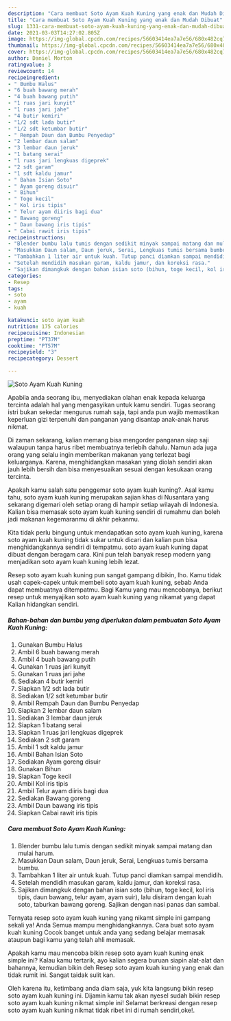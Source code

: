 ```yaml
---
description: "Cara membuat Soto Ayam Kuah Kuning yang enak dan Mudah Dibuat"
title: "Cara membuat Soto Ayam Kuah Kuning yang enak dan Mudah Dibuat"
slug: 1331-cara-membuat-soto-ayam-kuah-kuning-yang-enak-dan-mudah-dibuat
date: 2021-03-03T14:27:02.805Z
image: https://img-global.cpcdn.com/recipes/56603414ea7a7e56/680x482cq70/soto-ayam-kuah-kuning-foto-resep-utama.jpg
thumbnail: https://img-global.cpcdn.com/recipes/56603414ea7a7e56/680x482cq70/soto-ayam-kuah-kuning-foto-resep-utama.jpg
cover: https://img-global.cpcdn.com/recipes/56603414ea7a7e56/680x482cq70/soto-ayam-kuah-kuning-foto-resep-utama.jpg
author: Daniel Morton
ratingvalue: 3
reviewcount: 14
recipeingredient:
- " Bumbu Halus"
- "6 buah bawang merah"
- "4 buah bawang putih"
- "1 ruas jari kunyit"
- "1 ruas jari jahe"
- "4 butir kemiri"
- "1/2 sdt lada butir"
- "1/2 sdt ketumbar butir"
- " Rempah Daun dan Bumbu Penyedap"
- "2 lembar daun salam"
- "3 lembar daun jeruk"
- "1 batang serai"
- "1 ruas jari lengkuas digeprek"
- "2 sdt garam"
- "1 sdt kaldu jamur"
- " Bahan Isian Soto"
- " Ayam goreng disuir"
- " Bihun"
- " Toge kecil"
- " Kol iris tipis"
- " Telur ayam diiris bagi dua"
- " Bawang goreng"
- " Daun bawang iris tipis"
- " Cabai rawit iris tipis"
recipeinstructions:
- "Blender bumbu lalu tumis dengan sedikit minyak sampai matang dan mulai harum."
- "Masukkan Daun salam, Daun jeruk, Serai, Lengkuas tumis bersama bumbu."
- "Tambahkan 1 liter air untuk kuah. Tutup panci diamkan sampai mendidih."
- "Setelah mendidih masukan garam, kaldu jamur, dan koreksi rasa."
- "Sajikan dimangkuk dengan bahan isian soto (bihun, toge kecil, kol iris tipis, daun bawang, telur ayam, ayam suir), lalu disiram dengan kuah soto, taburkan bawang goreng. Sajikan dengan nasi panas dan sambal."
categories:
- Resep
tags:
- soto
- ayam
- kuah

katakunci: soto ayam kuah 
nutrition: 175 calories
recipecuisine: Indonesian
preptime: "PT37M"
cooktime: "PT57M"
recipeyield: "3"
recipecategory: Dessert

---
```



![Soto Ayam Kuah Kuning](https://img-global.cpcdn.com/recipes/56603414ea7a7e56/680x482cq70/soto-ayam-kuah-kuning-foto-resep-utama.jpg)

Apabila anda seorang ibu, menyediakan olahan enak kepada keluarga tercinta adalah hal yang mengasyikan untuk kamu sendiri. Tugas seorang istri bukan sekedar mengurus rumah saja, tapi anda pun wajib memastikan keperluan gizi terpenuhi dan panganan yang disantap anak-anak harus nikmat.

Di zaman  sekarang, kalian memang bisa mengorder panganan siap saji walaupun tanpa harus ribet membuatnya terlebih dahulu. Namun ada juga orang yang selalu ingin memberikan makanan yang terlezat bagi keluarganya. Karena, menghidangkan masakan yang diolah sendiri akan jauh lebih bersih dan bisa menyesuaikan sesuai dengan kesukaan orang tercinta. 



Apakah kamu salah satu penggemar soto ayam kuah kuning?. Asal kamu tahu, soto ayam kuah kuning merupakan sajian khas di Nusantara yang sekarang digemari oleh setiap orang di hampir setiap wilayah di Indonesia. Kalian bisa memasak soto ayam kuah kuning sendiri di rumahmu dan boleh jadi makanan kegemaranmu di akhir pekanmu.

Kita tidak perlu bingung untuk mendapatkan soto ayam kuah kuning, karena soto ayam kuah kuning tidak sukar untuk dicari dan kalian pun bisa menghidangkannya sendiri di tempatmu. soto ayam kuah kuning dapat dibuat dengan beragam cara. Kini pun telah banyak resep modern yang menjadikan soto ayam kuah kuning lebih lezat.

Resep soto ayam kuah kuning pun sangat gampang dibikin, lho. Kamu tidak usah capek-capek untuk membeli soto ayam kuah kuning, sebab Anda dapat membuatnya ditempatmu. Bagi Kamu yang mau mencobanya, berikut resep untuk menyajikan soto ayam kuah kuning yang nikamat yang dapat Kalian hidangkan sendiri.

<!--inarticleads1-->

##### Bahan-bahan dan bumbu yang diperlukan dalam pembuatan Soto Ayam Kuah Kuning:

1. Gunakan  Bumbu Halus
1. Ambil 6 buah bawang merah
1. Ambil 4 buah bawang putih
1. Gunakan 1 ruas jari kunyit
1. Gunakan 1 ruas jari jahe
1. Sediakan 4 butir kemiri
1. Siapkan 1/2 sdt lada butir
1. Sediakan 1/2 sdt ketumbar butir
1. Ambil  Rempah Daun dan Bumbu Penyedap
1. Siapkan 2 lembar daun salam
1. Sediakan 3 lembar daun jeruk
1. Siapkan 1 batang serai
1. Siapkan 1 ruas jari lengkuas digeprek
1. Sediakan 2 sdt garam
1. Ambil 1 sdt kaldu jamur
1. Ambil  Bahan Isian Soto
1. Sediakan  Ayam goreng disuir
1. Gunakan  Bihun
1. Siapkan  Toge kecil
1. Ambil  Kol iris tipis
1. Ambil  Telur ayam diiris bagi dua
1. Sediakan  Bawang goreng
1. Ambil  Daun bawang iris tipis
1. Siapkan  Cabai rawit iris tipis




<!--inarticleads2-->

##### Cara membuat Soto Ayam Kuah Kuning:

1. Blender bumbu lalu tumis dengan sedikit minyak sampai matang dan mulai harum.
1. Masukkan Daun salam, Daun jeruk, Serai, Lengkuas tumis bersama bumbu.
1. Tambahkan 1 liter air untuk kuah. Tutup panci diamkan sampai mendidih.
1. Setelah mendidih masukan garam, kaldu jamur, dan koreksi rasa.
1. Sajikan dimangkuk dengan bahan isian soto (bihun, toge kecil, kol iris tipis, daun bawang, telur ayam, ayam suir), lalu disiram dengan kuah soto, taburkan bawang goreng. Sajikan dengan nasi panas dan sambal.




Ternyata resep soto ayam kuah kuning yang nikamt simple ini gampang sekali ya! Anda Semua mampu menghidangkannya. Cara buat soto ayam kuah kuning Cocok banget untuk anda yang sedang belajar memasak ataupun bagi kamu yang telah ahli memasak.

Apakah kamu mau mencoba bikin resep soto ayam kuah kuning enak simple ini? Kalau kamu tertarik, ayo kalian segera buruan siapin alat-alat dan bahannya, kemudian bikin deh Resep soto ayam kuah kuning yang enak dan tidak rumit ini. Sangat taidak sulit kan. 

Oleh karena itu, ketimbang anda diam saja, yuk kita langsung bikin resep soto ayam kuah kuning ini. Dijamin kamu tak akan nyesel sudah bikin resep soto ayam kuah kuning nikmat simple ini! Selamat berkreasi dengan resep soto ayam kuah kuning nikmat tidak ribet ini di rumah sendiri,oke!.

